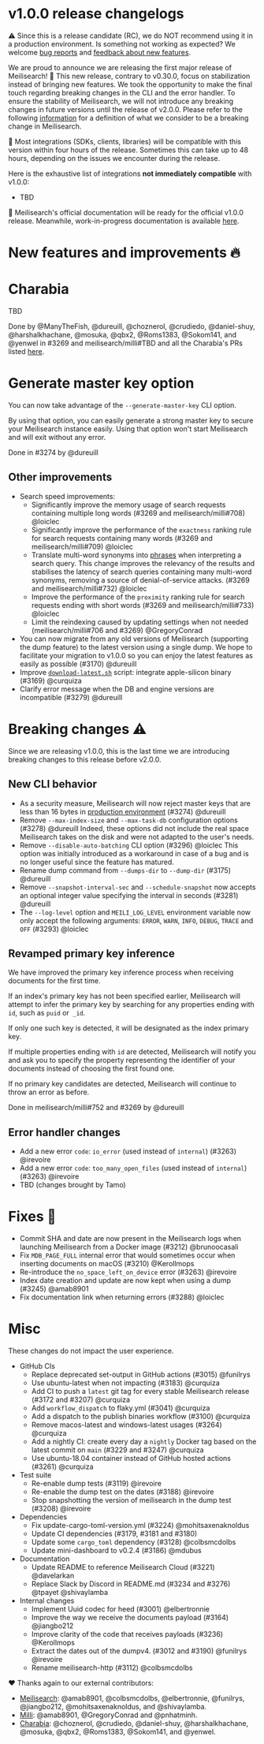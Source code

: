 # v1.0.0 release changelogs

<!-- The following line should NOT be put in the official release changelogs -->
⚠️ Since this is a release candidate (RC), we do NOT recommend using it in a production environment. Is something not working as expected? We welcome [bug reports](https://github.com/meilisearch/meilisearch/issues/new/choose) and [feedback about new features](https://github.com/meilisearch/product/discussions).

We are proud to announce we are releasing the first major release of Meilisearch! 🎉 This new release, contrary to v0.30.0, focus on stabilization instead of bringing new features. We took the opportunity to make the final touch regarding breaking changes in the CLI and the error handler.
To ensure the stability of Meilisearch, we will not introduce any breaking changes in future versions until the release of v2.0.0. Please refer to the following [information](https://github.com/meilisearch/engine-team/blob/main/resources/versioning-policy.md) for a definition of what we consider to be a breaking change in Meilisearch.

<!-- The following lines should ONLY be put in the official release changelogs -->
🧰 Most integrations (SDKs, clients, libraries) will be compatible with this version within four hours of the release. Sometimes this can take up to 48 hours, depending on the issues we encounter during the release.

<!-- The following lines should ONLY be put in the official release changelogs -->
Here is the exhaustive list of integrations  **not immediately compatible** with v1.0.0:
- TBD

<!-- The following line should NOT be put in the official release changelogs -->
📖 Meilisearch's official documentation will be ready for the official v1.0.0 release. Meanwhile, work-in-progress documentation is available [here]().

# New features and improvements 🔥

# Charabia

TBD

Done by @ManyTheFish, @dureuill, @choznerol, @crudiedo, @daniel-shuy, @harshalkhachane, @mosuka, @qbx2, @Roms1383, @Sokom141, and @yenwel in #3269 and meilisearch/milli#TBD and all the Charabia's PRs listed [here](https://github.com/meilisearch/charabia/releases/tag/v0.7.0).

# Generate master key option

You can now take advantage of the `--generate-master-key` CLI option.

By using that option, you can easily generate a strong master key to secure your Meilisearch instance easily. Using that option won't start Meilisearch and will exit without any error.

Done in #3274 by @dureuill

## Other improvements

* Search speed improvements:
  * Significantly improve the memory usage of search requests containing multiple long words (#3269 and meilisearch/milli#708) @loiclec
  * Significantly improve the performance of the `exactness` ranking rule for search requests containing many words (#3269 and meilisearch/milli#709) @loiclec
  * Translate multi-word synonyms into [phrases](https://docs.meilisearch.com/learn/what_is_meilisearch/features.html#phrase-search) when interpreting a search query. This change improves the relevancy of the results and stabilises the latency of search queries containing many multi-word synonyms, removing a source of denial-of-service attacks. (#3269 and meilisearch/milli#732) @loiclec
  * Improve the performance of the `proximity` ranking rule for search requests ending with short words (#3269 and meilisearch/milli#733) @loiclec
  * Limit the reindexing caused by updating settings when not needed (meilisearch/milli#706 and #3269) @GregoryConrad
* You can now migrate from any old versions of Meilisearch (supporting the dump feature) to the latest version using a single dump. We hope to facilitate your migration to v1.0.0 so you can enjoy the latest features as easily as possible (#3170) @dureuill
* Improve [`download-latest.sh`](https://github.com/meilisearch/meilisearch/blob/main/download-latest.sh) script: integrate apple-silicon binary (#3169) @curquiza
* Clarify error message when the DB and engine versions are incompatible (#3279) @dureuill

# Breaking changes ⚠️

Since we are releasing v1.0.0, this is the last time we are introducing breaking changes to this release before v2.0.0.

## New CLI behavior

* As a security measure, Meilisearch will now reject master keys that are less than 16 bytes in [production environment](https://docs.meilisearch.com/learn/configuration/instance_options.html#environment) (#3274) @dureuill
* Remove `--max-index-size` and `--max-task-db` configuration options (#3278) @dureuill
Indeed, these options did not include the real space Meilisearch takes on the disk and were not adapted to the user's needs.
* Remove `--disable-auto-batching` CLI option (#3296) @loiclec
This option was initially introduced as a workaround in case of a bug and is no longer useful since the feature has matured.
* Rename dump command from `--dumps-dir` to `--dump-dir` (#3175) @dureuill
* Remove `--snapshot-interval-sec` and `--schedule-snapshot` now accepts an optional integer value specifying the interval in seconds (#3281) @dureuill
* The `--log-level` option and `MEILI_LOG_LEVEL` environment variable now only accept the following arguments: `ERROR`, `WARN`, `INFO`, `DEBUG`, `TRACE` and `OFF` (#3293) @loiclec

## Revamped primary key inference

We have improved the primary key inference process when receiving documents for the first time.

If an index's primary key has not been specified earlier, Meilisearch will attempt to infer the primary key by searching for any properties ending with `id`, such as `puid` or` _id`.

If only one such key is detected, it will be designated as the index primary key.

If multiple properties ending with `id` are detected, Meilisearch will notify you and ask you to specify the property representing the identifier of your documents instead of choosing the first found one.

If no primary key candidates are detected, Meilisearch will continue to throw an error as before.

Done in meilisearch/milli#752 and #3269 by @dureuill

## Error handler changes

* Add a new error `code`: `io_error` (used instead of `internal`) (#3263) @irevoire
* Add a new error `code`: `too_many_open_files` (used instead of `internal`) (#3263) @irevoire
* TBD (changes brought by Tamo)

# Fixes 🐞

* Commit SHA and date are now present in the Meilisearch logs when launching Meilisearch from a Docker image (#3212) @brunoocasali
* Fix `MDB_PAGE_FULL` internal error that would sometimes occur when inserting documents on macOS (#3210) @Kerollmops
* Re-introduce the `no_space_left_on_device` error (#3263) @irevoire
* Index date creation and update are now kept when using a dump (#3245) @amab8901
* Fix documentation link when returning errors (#3288) @loiclec

# Misc

These changes do not impact the user experience.

* GitHub CIs
  * Replace deprecated set-output in GitHub actions (#3015) @funilrys
  * Use ubuntu-latest when not impacting (#3183) @curquiza
  * Add CI to push a `latest` git tag for every stable Meilisearch release (#3172 and #3207) @curquiza
  * Add `workflow_dispatch` to flaky.yml (#3041) @curquiza
  * Add a dispatch to the publish binaries workflow (#3100) @curquiza
  * Remove macos-latest and windows-latest usages (#3264) @curquiza
  * Add a nightly CI: create every day a `nightly` Docker tag based on the latest commit on `main` (#3229 and #3247) @curquiza
  * Use ubuntu-18.04 container instead of GitHub hosted actions (#3261) @curquiza
* Test suite
  * Re-enable dump tests (#3119) @irevoire
  * Re-enable the dump test on the dates (#3188) @irevoire
  * Stop snapshotting the version of meilisearch in the dump test (#3208) @irevoire
* Dependencies
  * Fix update-cargo-toml-version.yml (#3224) @mohitsaxenaknoldus
  * Update CI dependencies (#3179, #3181 and #3180)
  * Update some `cargo_toml` dependency (#3128) @colbsmcdolbs
  * Update mini-dashboard to v0.2.4 (#3186) @mdubus
* Documentation
  * Update README to reference Meilisearch Cloud (#3221) @davelarkan
  * Replace Slack by Discord in README.md (#3234 and #3276) @tpayet @shivaylamba
* Internal changes
  * Implement Uuid codec for heed (#3001) @elbertronnie
  * Improve the way we receive the documents payload (#3164) @jiangbo212
  * Improve clarity of the code that receives payloads (#3236) @Kerollmops
  * Extract the dates out of the dumpv4. (#3012 and #3190) @funilrys @irevoire
  * Rename meilisearch-http (#3112) @colbsmcdolbs

❤️ Thanks again to our external contributors:
- [Meilisearch](https://github.com/meilisearch/meilisearch): @amab8901, @colbsmcdolbs, @elbertronnie, @funilrys, @jiangbo212, @mohitsaxenaknoldus, and @shivaylamba.
- [Milli](https://github.com/meilisearch/milli): @amab8901, @GregoryConrad and @pnhatminh.
- [Charabia](https://github.com/meilisearch/charabia): @choznerol, @crudiedo, @daniel-shuy, @harshalkhachane, @mosuka, @qbx2, @Roms1383, @Sokom141, and @yenwel.
